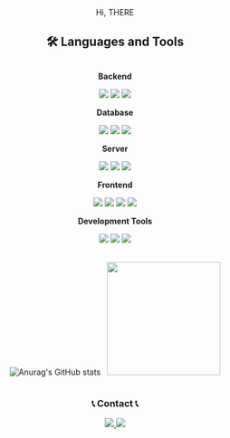<div style="text-align: center;">
  Hi, THERE
 
 ## 🛠 Languages and Tools
 <div style="display:flex; flex-direction:column; align-items:center;">
     <!-- Backend -->
     <p><strong>Backend</strong></p>
     <div>
         <img src="https://img.shields.io/badge/Java-007396?style=flat-square&logo=Java&logoColor=white"> 
         <img src="https://img.shields.io/badge/Spring-6DB33F?style=flat-square&logo=Spring&logoColor=white"/>
         <img src="https://img.shields.io/badge/Spring Boot-6DB33F?style=flat-square&logo=spring boot&logoColor=white"> 
     </div>
     <!-- Database -->
     <p><strong>Database</strong></p>
     <div>
         <img src="https://img.shields.io/badge/oracle-F80000?style=flat-square&logo=oracle&logoColor=white"> 
         <img src="https://img.shields.io/badge/mysql-4479A1?style=flat-square&logo=mysql&logoColor=white"> 
         <img src="https://img.shields.io/badge/mongodb-47A248?style=flat-square&logo=mongodb&logoColor=white"> 
     </div>
     <!-- Server -->
     <p><strong>Server</strong></p>
     <div>
         <img src="https://img.shields.io/badge/linux-FCC624?style=flat-square&logo=linux&logoColor=black"> 
         <img src="https://img.shields.io/badge/apache tomcat-F8DC75?style=flat-square&logo=apachetomcat&logoColor=black">
         <img src="https://img.shields.io/badge/Amazon AWS-232F3E?style=flat-square&logo=amazon aws&logoColor=white"> 
     </div>
     <!-- Frontend -->
     <p><strong>Frontend</strong></p>
     <div>
         <img src="https://img.shields.io/badge/html5-E34F26?style=flat-square&logo=html5&logoColor=white"> 
         <img src="https://img.shields.io/badge/css-1572B6?style=flat-square&logo=css3&logoColor=white"> 
         <img src="https://img.shields.io/badge/javascript-F7DF1E?style=flat-square&logo=javascript&logoColor=black"> 
         <img src="https://img.shields.io/badge/bootstrap-7952B3?style=flat-square&logo=bootstrap&logoColor=white">
     </div>
     <!-- Others -->
     <p><strong>Development Tools</strong></p>
     <div>
         <img src="https://img.shields.io/badge/intellijidea-000000?style=flat-square&logo=intellijidea&logoColor=white">
         <img src="https://img.shields.io/badge/eclipseide-2C2255?style=flat-square&logo=eclipseide&logoColor=white">
         <img src="https://img.shields.io/badge/DBeaver-3776AB?style=flat-square&logo=DBeaver&logoColor=white"> 
 </div><br>
 
 <!-- GitHub stats & Top Langs -->
 ![Anurag's GitHub stats](https://github-readme-stats.vercel.app/api?username=codebymiju&show_icons=true&count_private=true&theme=shadow_blue) &nbsp; <a href="https://github.com/codebymiju"><img style="height:200px" src="https://github-readme-stats.vercel.app/api/top-langs/?username=codebymiju&layout=compact&theme=prussian&hide_border=false" /></a>
 
 ### 📞 Contact 📞
 <div style="align:center;">
     <a href="mailto:miju.kim.kr@gmail.com">
         <img src="https://img.shields.io/badge/Gmail-EA4335?style=for-the-badge&logo=Gmail&logoColor=white"> 
     </a>
     <a href="https://open.kakao.com/o/miju0206">
         <img src="https://img.shields.io/badge/KakaoTalk-FFCD00?style=for-the-badge&logoColor=black&logo=KakaoTalk"> 
     </a>
 </div><br>
</div>

